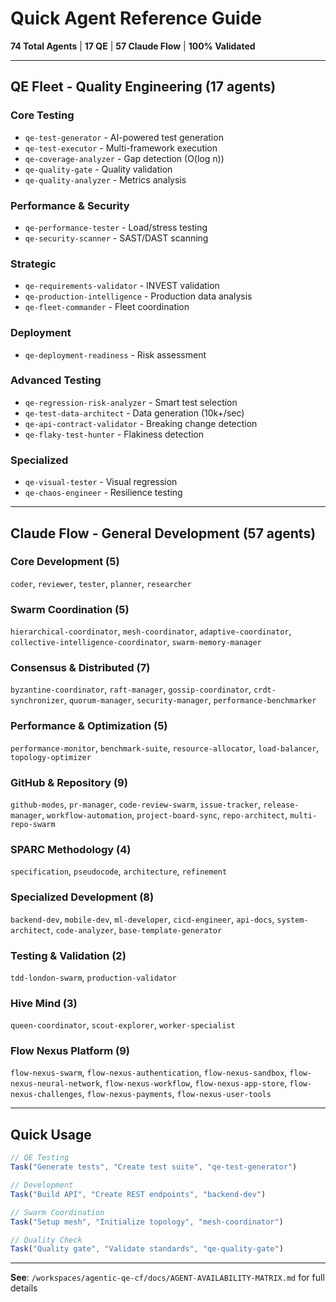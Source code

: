 # Quick Agent Reference Guide

**74 Total Agents** | **17 QE** | **57 Claude Flow** | **100% Validated**

---

## QE Fleet - Quality Engineering (17 agents)

### Core Testing
- `qe-test-generator` - AI-powered test generation
- `qe-test-executor` - Multi-framework execution
- `qe-coverage-analyzer` - Gap detection (O(log n))
- `qe-quality-gate` - Quality validation
- `qe-quality-analyzer` - Metrics analysis

### Performance & Security
- `qe-performance-tester` - Load/stress testing
- `qe-security-scanner` - SAST/DAST scanning

### Strategic
- `qe-requirements-validator` - INVEST validation
- `qe-production-intelligence` - Production data analysis
- `qe-fleet-commander` - Fleet coordination

### Deployment
- `qe-deployment-readiness` - Risk assessment

### Advanced Testing
- `qe-regression-risk-analyzer` - Smart test selection
- `qe-test-data-architect` - Data generation (10k+/sec)
- `qe-api-contract-validator` - Breaking change detection
- `qe-flaky-test-hunter` - Flakiness detection

### Specialized
- `qe-visual-tester` - Visual regression
- `qe-chaos-engineer` - Resilience testing

---

## Claude Flow - General Development (57 agents)

### Core Development (5)
`coder`, `reviewer`, `tester`, `planner`, `researcher`

### Swarm Coordination (5)
`hierarchical-coordinator`, `mesh-coordinator`, `adaptive-coordinator`, `collective-intelligence-coordinator`, `swarm-memory-manager`

### Consensus & Distributed (7)
`byzantine-coordinator`, `raft-manager`, `gossip-coordinator`, `crdt-synchronizer`, `quorum-manager`, `security-manager`, `performance-benchmarker`

### Performance & Optimization (5)
`performance-monitor`, `benchmark-suite`, `resource-allocator`, `load-balancer`, `topology-optimizer`

### GitHub & Repository (9)
`github-modes`, `pr-manager`, `code-review-swarm`, `issue-tracker`, `release-manager`, `workflow-automation`, `project-board-sync`, `repo-architect`, `multi-repo-swarm`

### SPARC Methodology (4)
`specification`, `pseudocode`, `architecture`, `refinement`

### Specialized Development (8)
`backend-dev`, `mobile-dev`, `ml-developer`, `cicd-engineer`, `api-docs`, `system-architect`, `code-analyzer`, `base-template-generator`

### Testing & Validation (2)
`tdd-london-swarm`, `production-validator`

### Hive Mind (3)
`queen-coordinator`, `scout-explorer`, `worker-specialist`

### Flow Nexus Platform (9)
`flow-nexus-swarm`, `flow-nexus-authentication`, `flow-nexus-sandbox`, `flow-nexus-neural-network`, `flow-nexus-workflow`, `flow-nexus-app-store`, `flow-nexus-challenges`, `flow-nexus-payments`, `flow-nexus-user-tools`

---

## Quick Usage

```javascript
// QE Testing
Task("Generate tests", "Create test suite", "qe-test-generator")

// Development
Task("Build API", "Create REST endpoints", "backend-dev")

// Swarm Coordination
Task("Setup mesh", "Initialize topology", "mesh-coordinator")

// Quality Check
Task("Quality gate", "Validate standards", "qe-quality-gate")
```

---

**See**: `/workspaces/agentic-qe-cf/docs/AGENT-AVAILABILITY-MATRIX.md` for full details
